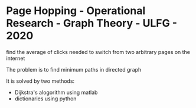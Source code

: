 # Page Hopping - Operational Research - Graph Theory - ULFG - 2020

find the average of clicks needed to switch from two arbitrary pages on the internet

The problem is to find minimum paths in directed graph

It is solved by two methods:

* Dijkstra's alogorithm using matlab
* dictionaries using python

